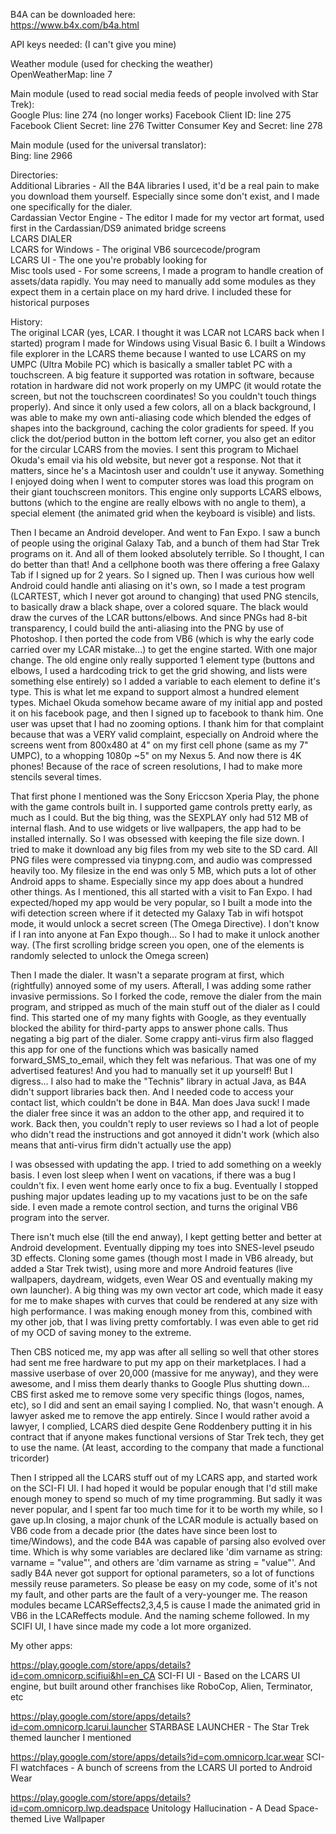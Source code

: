 B4A can be downloaded here:  
https://www.b4x.com/b4a.html

API keys needed: (I can't give you mine)  

Weather module (used for checking the weather)  
OpenWeatherMap: line 7

Main module (used to read social media feeds of people involved with Star Trek):  
Google Plus: line 274 (no longer works)
Facebook Client ID: line 275
Facebook Client Secret: line 276
Twitter Consumer Key and Secret: line 278

Main module (used for the universal translator):  
Bing: line 2966

Directories:    
Additional Libraries - All the B4A libraries I used, it'd be a real pain to make you download them yourself. Especially since some don't exist, and I made one specifically for the dialer.  
Cardassian Vector Engine - The editor I made for my vector art format, used first in the Cardassian/DS9 animated bridge screens  
LCARS DIALER  
LCARS for Windows - The original VB6 sourcecode/program  
LCARS UI - The one you're probably looking for  
Misc tools used - For some screens, I made a program to handle creation of assets/data rapidly. You may need to manually add some modules as they expect them in a certain place on my hard drive. I included these for historical purposes

History:  
The original LCAR (yes, LCAR. I thought it was LCAR not LCARS back when I started) program I made for Windows using Visual Basic 6. I built a Windows file explorer in the LCARS theme because I wanted to use LCARS on my UMPC (Ultra Mobile PC) which is basically a smaller tablet PC with a touchscreen. A big feature it supported was rotation in software, because rotation in hardware did not work properly on my UMPC (it would rotate the screen, but not the touchscreen coordinates! So you couldn't touch things properly). And since it only used a few colors, all on a black background, I was able to make my own anti-aliasing code which blended the edges of shapes into the background, caching the color gradients for speed. If you click the dot/period button in the bottom left corner, you also get an editor for the circular LCARS from the movies. I sent this program to Michael Okuda's email via his old website, but never got a response. Not that it matters, since he's a Macintosh user and couldn't use it anyway. Something I enjoyed doing when I went to computer stores was load this program on their giant touchscreen monitors. This engine only supports LCARS elbows, buttons (which to the engine are really elbows with no angle to them), a special element (the animated grid when the keyboard is visible) and lists.

Then I became an Android developer. And went to Fan Expo. I saw a bunch of people using the original Galaxy Tab, and a bunch of them had Star Trek programs on it. And all of them looked absolutely terrible. So I thought, I can do better than that! And a cellphone booth was there offering a free Galaxy Tab if I signed up for 2 years. So I signed up. Then I was curious how well Android could handle anti aliasing on it's own, so I made a test program (LCARTEST, which I never got around to changing) that used PNG stencils, to basically draw a black shape, over a colored square. The black would draw the curves of the LCAR buttons/elbows. And since PNGs had 8-bit transparency, I could build the anti-aliasing into the PNG by use of Photoshop. I then ported the code from VB6 (which is why the early code carried over my LCAR mistake...) to get the engine started. With one major change. The old engine only really supported 1 element type (buttons and elbows, I used a hardcoding trick to get the grid showing, and lists were something else entirely) so I added a variable to each element to define it's type. This is what let me expand to support almost a hundred element types. Michael Okuda somehow became aware of my initial app and posted it on his facebook page, and then I signed up to facebook to thank him. One user was upset that I had no zooming options. I thank him for that complaint because that was a VERY valid complaint, especially on Android where the screens went from 800x480 at 4" on my first cell phone (same as my 7" UMPC), to a whopping 1080p ~5" on my Nexus 5. And now there is 4K phones! Because of the race of screen resolutions, I had to make more stencils several times. 

That first phone I mentioned was the Sony Ericcson Xperia Play, the phone with the game controls built in. I supported game controls pretty early, as much as I could. But the big thing, was the SEXPLAY only had 512 MB of internal flash. And to use widgets or live wallpapers, the app had to be installed internally. So I was obsessed with keeping the file size down. I tried to make it download any big files from my web site to the SD card. All PNG files were compressed via tinypng.com, and audio was compressed heavily too. My filesize in the end was only 5 MB, which puts a lot of other Android apps to shame. Especially since my app does about a hundred other things. As I mentioned, this all started with a visit to Fan Expo. I had expected/hoped my app would be very popular, so I built a mode into the wifi detection screen where if it detected my Galaxy Tab in wifi hotspot mode, it would unlock a secret screen (The Omega Directive). I don't know if I ran into anyone at Fan Expo though... So I had to make it unlock another way. (The first scrolling bridge screen you open, one of the elements is randomly selected to unlock the Omega screen)

Then I made the dialer. It wasn't a separate program at first, which (rightfully) annoyed some of my users. Afterall, I was adding some rather invasive permissions. So I forked the code, remove the dialer from the main program, and stripped as much of the main stuff out of the dialer as I could find. This started one of my many fights with Google, as they eventually blocked the ability for third-party apps to answer phone calls. Thus negating a big part of the dialer. Some crappy anti-virus firm also flagged this app for one of the functions which was basically named forward_SMS_to_email, which they felt was nefarious. That was one of my advertised features! And you had to manually set it up yourself! But I digress... I also had to make the "Technis" library in actual Java, as B4A didn't support libraries back then. And I needed code to access your contact list, which couldn't be done in B4A. Man does Java suck! I made the dialer free since it was an addon to the other app, and required it to work. Back then, you couldn't reply to user reviews so I had a lot of people who didn't read the instructions and got annoyed it didn't work (which also means that anti-virus firm didn't actually use the app)

I was obsessed with updating the app. I tried to add something on a weekly basis. I even lost sleep when I went on vacations, if there was a bug I couldn't fix. I even went home early once to fix a bug. Eventually I stopped pushing major updates leading up to my vacations just to be on the safe side. I even made a remote control section, and turns the original VB6 program into the server.

There isn't much else (till the end anway), I kept getting better and better at Android development. Eventually dipping my toes into SNES-level pseudo 3D effects. Cloning some games (though most I made in VB6 already, but added a Star Trek twist), using more and more Android features (live wallpapers, daydream, widgets, even Wear OS and eventually making my own launcher). A big thing was my own vector art code, which made it easy for me to make shapes with curves that could be rendered at any size with high performance. I was making enough money from this, combined with my other job, that I was living pretty comfortably. I was even able to get rid of my OCD of saving money to the extreme.

Then CBS noticed me, my app was after all selling so well that other stores had sent me free hardware to put my app on their marketplaces. I had a massive userbase of over 20,000 (massive for me anyway), and they were awesome, and I miss them dearly thanks to Google Plus shutting down... CBS first asked me to remove some very specific things (logos, names, etc), so I did and sent an email saying I complied. No, that wasn't enough. A lawyer asked me to remove the app entirely. Since I would rather avoid a lawyer, I complied, LCARS died despite Gene Roddenbery putting it in his contract that if anyone makes functional versions of Star Trek tech, they get to use the name. (At least, according to the company that made a functional tricorder)

Then I stripped all the LCARS stuff out of my LCARS app, and started work on the SCI-FI UI. I had hoped it would be popular enough that I'd still make enough money to spend so much of my time programming. But sadly it was never popular, and I spent far too much time for it to be worth my while, so I gave up.In closing, a major chunk of the LCAR module is actually based on VB6 code from a decade prior (the dates have since been lost to time/Windows), and the code B4A was capable of parsing also evolved over time. Which is why some variables are declared like 'dim varname as string: varname = "value"', and others are 'dim varname as string = "value"'. And sadly B4A never got support for optional parameters, so a lot of functions messily reuse parameters. So please be easy on my code, some of it's not my fault, and other parts are the fault of a very-younger me. The reason modules became LCARSeffects2,3,4,5 is cause I made the animated grid in VB6 in the LCAReffects module. And the naming scheme followed. In my SCIFI UI, I have since made my code a lot more organized.

My other apps:

https://play.google.com/store/apps/details?id=com.omnicorp.scifiui&hl=en_CA
SCI-FI UI - Based on the LCARS UI engine, but built around other franchises like RoboCop, Alien, Terminator, etc

https://play.google.com/store/apps/details?id=com.omnicorp.lcarui.launcher
STARBASE LAUNCHER - The Star Trek themed launcher I mentioned

https://play.google.com/store/apps/details?id=com.omnicorp.lcar.wear
SCI-FI watchfaces - A bunch of screens from the LCARS UI ported to Android Wear

https://play.google.com/store/apps/details?id=com.omnicorp.lwp.deadspace
Unitology Hallucination - A Dead Space-themed Live Wallpaper
